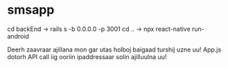 # smsapp

cd backEnd -> rails s -b 0.0.0.0 -p 3001
cd .. -> npx react-native run-android

Deerh zaavraar ajillana mon gar utas holboj baigaad turshij uzne uu!
App.js dotorh API call iig ooriin ipaddressaar solin ajilluulna uu!
